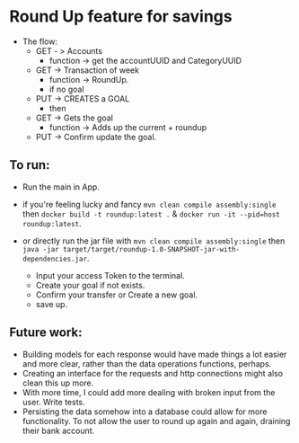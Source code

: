 # Round Up feature for savings

- The flow:
  - GET - > Accounts 
    - function -> get the accountUUID and  CategoryUUID 
  - GET -> Transaction of week 
    - function -> RoundUp. 
    - if no goal 
  - PUT -> CREATES a GOAL 
    - then 
  - GET -> Gets the goal 
    - function -> Adds up the current + roundup 
  - PUT -> Confirm update the goal.


## To run:
- Run the main in App.
- if you're feeling lucky and fancy ``mvn clean compile assembly:single`` then ``docker build -t roundup:latest .`` & ``docker run -it --pid=host roundup:latest``.
- or directly run the jar file with ``mvn clean compile assembly:single`` then ``java -jar target/target/roundup-1.0-SNAPSHOT-jar-with-dependencies.jar``.

    - Input your access Token to the terminal.
    - Create your goal if not exists.
    - Confirm your transfer or Create a new goal.
    - save up.


## Future work:
- Building models for each response would have made things a lot easier and more clear, rather than the data operations functions, perhaps.
- Creating an interface for the requests and http connections might also clean this up more.
- With more time, I could add more dealing with broken input from the user. Write tests. 
- Persisting the data somehow into a database could allow for more functionality. To not allow the user to round up again and again, draining their bank account.
